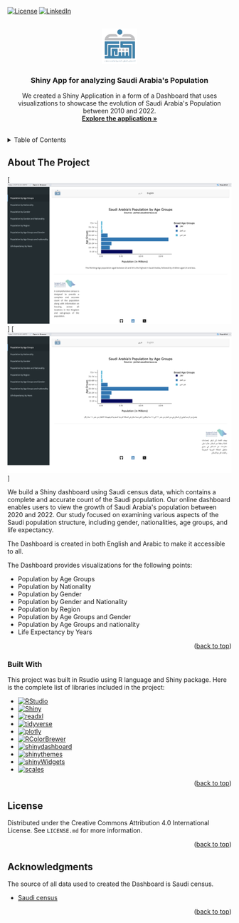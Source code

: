 <a name="readme-top"></a>

[![License][license-shield]][license-url]
[![LinkedIn][linkedin-shield]][linkedin-url]

<!-- PROJECT LOGO -->
<br />
<div align="center">
  <a href="https://abdullah-hr.shinyapps.io/Main_Saudi_Population_App/">
    <img src="www/Good logo.png" alt="Logo" width="80" height="80">
  </a>

  <h3 align="center">Shiny App for analyzing Saudi Arabia's Population</h3>

  <p align="center">
We created a Shiny Application in a form of a Dashboard that uses visualizations to showcase the evolution of Saudi Arabia's Population between 2010 and 2022.
    <br />
    <a href="https://abdullah-hr.shinyapps.io/Main_Saudi_Population_App/"><strong>Explore the application »</strong></a>
    <br />
    <br />
  </p>
</div>

<!-- TABLE OF CONTENTS -->
<details>
  <summary>Table of Contents</summary>
  <ol>
    <li>
      <a href="#about-the-project">About The Project</a>
      <ul>
        <li><a href="#built-with">Built With</a></li>
      </ul>
    </li>
    <li><a href="#license">License</a></li>
    <li><a href="#acknowledgments">Acknowledgments</a></li>
  </ol>
</details>



<!-- ABOUT THE PROJECT -->
## About The Project

[![Product Name Screen Shot][product-screenshot]]
[![Product Name Screen Shot][product-screenshot2]]

We build a Shiny dashboard using Saudi census data, which contains a complete and accurate count of the Saudi population. Our online dashboard enables users to view the growth of Saudi Arabia's population between 2020 and 2022. Our study focused on examining various aspects of the Saudi population structure, including gender, nationalities, age groups, and life expectancy.

The Dashboard is created in both English and Arabic to make it accessible to all.

The Dashboard provides visualizations for the following points:
* Population by Age Groups
* Population by Nationality
* Population by Gender
* Population by Gender and Nationality
* Population by Region
* Population by Age Groups and Gender
* Population by Age Groups and nationality
* Life Expectancy by Years

<p align="right">(<a href="#readme-top">back to top</a>)</p>



### Built With

This project was built in Rsudio using R language and Shiny package. Here is the complete list of libraries included in the project:

* [![RStudio][RStudio.com]][RStudio-url]
* [![Shiny][Shiny.com]][Shiny-url]
* [![readxl][readxl.com]][readxl-url]
* [![tidyverse][tidyverse.com]][tidyverse-url]
* [![plotly][plotly.com]][plotly-url]
* [![RColorBrewer][RColorBrewer.com]][RColorBrewer-url]
* [![shinydashboard][shinydashboard.com]][shinydashboard-url]
* [![shinythemes][shinythemes.com]][shinythemes-url]
* [![shinyWidgets][shinyWidgets.com]][shinyWidgets-url]
* [![scales][scales.com]][scales-url]

<p align="right">(<a href="#readme-top">back to top</a>)</p>



<!-- LICENSE -->
## License

Distributed under the Creative Commons Attribution 4.0 International License. See `LICENSE.md` for more information.

<p align="right">(<a href="#readme-top">back to top</a>)</p>



<!-- ACKNOWLEDGMENTS -->
## Acknowledgments

The source of all data used to created the Dashboard is Saudi census.

* [Saudi census](https://portal.saudicensus.sa/portal)

<p align="right">(<a href="#readme-top">back to top</a>)</p>


<!-- MARKDOWN LINKS & IMAGES -->
<!-- https://www.markdownguide.org/basic-syntax/#reference-style-links -->
[license-shield]: https://img.shields.io/github/license/othneildrew/Best-README-Template.svg?style=for-the-badge
[license-url]: https://github.com/0abdullah0sami0/Main-Saudi-Population-App/blob/master/LICENSE.md
[linkedin-shield]: https://img.shields.io/badge/-LinkedIn-black.svg?style=for-the-badge&logo=linkedin&colorB=555
[linkedin-url]: https://www.linkedin.com/in/abdullahalshalaan/
[product-screenshot]: English.png
[product-screenshot2]: Arabic.png
[RStudio.com]: https://img.shields.io/badge/RStudio-blue?style=for-the-badge&logo=rstudio
[RStudio-url]: https://posit.co/download/rstudio-desktop/
[Shiny.com]: https://img.shields.io/badge/Shiny-Package-blue?style=for-the-badge
[Shiny-url]: https://www.rstudio.com/products/shiny/
[readxl.com]: https://img.shields.io/badge/readxl-Package-blue?style=for-the-badge
[readxl-url]: https://readxl.tidyverse.org/
[tidyverse.com]: https://img.shields.io/badge/tidyverse-Package-blue?style=for-the-badge&logo=tidyverse
[tidyverse-url]: https://www.tidyverse.org/
[plotly.com]: https://img.shields.io/badge/plotly-Package-blue?style=for-the-badge&logo=plotly
[plotly-url]: https://plotly.com/r/
[RColorBrewer.com]: https://img.shields.io/badge/RColorBrewer-Package-blue?style=for-the-badge
[RColorBrewer-url]: https://rdrr.io/cran/RColorBrewer/
[shinydashboard.com]: https://img.shields.io/badge/shinydashboard-Package-blue?style=for-the-badge
[shinydashboard-url]: https://www.rdocumentation.org/packages/shinydashboard/versions/0.7.2
[shinythemes.com]: https://img.shields.io/badge/shinythemes-Package-blue?style=for-the-badge
[shinythemes-url]: https://www.rdocumentation.org/packages/shinythemes/versions/1.2.0
[shinyWidgets.com]: https://img.shields.io/badge/shinyWidgets-Package-blue?style=for-the-badge
[shinyWidgets-url]: https://rdrr.io/cran/shinyWidgets/
[scales.com]: https://img.shields.io/badge/scales-Package-blue?style=for-the-badge
[scales-url]: https://scales.r-lib.org/